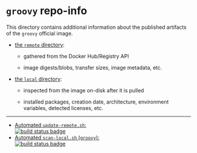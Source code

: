 # `groovy` repo-info

This directory contains additional information about the published artifacts of the `groovy` official image.

-	[the `remote` directory](remote/):

	-	gathered from the Docker Hub/Registry API

	-	image digests/blobs, transfer sizes, image metadata, etc.

-	[the `local` directory](local/):

	-	inspected from the image on-disk after it is pulled

	-	installed packages, creation date, architecture, environment variables, detected licenses, etc.

---

-	[Automated `update-remote.sh`:  
	![build status badge](https://doi-janky.infosiftr.net/job/repo-info/job/remote/badge/icon)](https://doi-janky.infosiftr.net/job/repo-info/job/remote/)
-	[Automated `scan-local.sh` (`groovy`):  
	![build status badge](https://doi-janky.infosiftr.net/job/repo-info/job/local/job/groovy/badge/icon)](https://doi-janky.infosiftr.net/job/repo-info/job/local/job/groovy)
